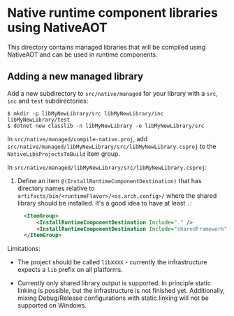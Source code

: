 # Native runtime component libraries using NativeAOT

This directory contains managed libraries that will be compiled using NativeAOT and can be used in runtime components.

## Adding a new managed library

Add a new subdirectory to `src/native/managed` for your library with a `src`, `inc` and `test` subdirectories:

``` console
$ mkdir -p libMyNewLibrary/src libMyNewLibrary/inc libMyNewLibrary/test
$ dotnet new classlib -n libMyNewLibrary -o libMyNewLibrary/src
```

In `src/native/managed/compile-native.proj`, add
`src/native/managed/libMyNewLibrary/src/libMyNewLibrary.csproj` to the `NativeLibsProjectsToBuild`
item group.

In `src/native/managed/libMyNewLibrary/src/libMyNewLibrary.csproj`:
1. Define an item `@(InstallRuntimeComponentDestination)` that has directory names relative to `artifacts/bin/<runtimeFlavor>/<os.arch.config>/` where the shared library should be installed.  It's a good idea to have at least `.`:
    ```xml
      <ItemGroup>
          <InstallRuntimeComponentDestination Include="." />
          <InstallRuntimeComponentDestination Include="sharedFramework" Condition="'$(RuntimeFlavor)' == 'coreclr'"/>
      </ItemGroup>
    ```

Limitations:

* The project should be called `libXXXX` - currently the infrastructure expects a `lib` prefix on all platforms.

* Currently only shared library output is supported.  In principle static linking is possible, but the
infrastructure is not finished yet.  Additionally, mixing Debug/Release configurations with static
linking will not be supported on Windows.
